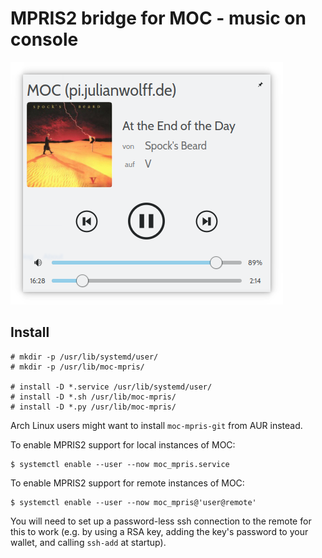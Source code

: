 # MPRIS2 bridge for MOC - music on console

![Screenshot](./.screenshot.png)

## Install

```
# mkdir -p /usr/lib/systemd/user/
# mkdir -p /usr/lib/moc-mpris/

# install -D *.service /usr/lib/systemd/user/
# install -D *.sh /usr/lib/moc-mpris/
# install -D *.py /usr/lib/moc-mpris/
```

Arch Linux users might want to install `moc-mpris-git` from AUR instead.

To enable MPRIS2 support for local instances of MOC:

```
$ systemctl enable --user --now moc_mpris.service
```

To enable MPRIS2 support for remote instances of MOC:

```
$ systemctl enable --user --now moc_mpris@'user@remote'
```

You will need to set up a password-less ssh connection to the remote for this to work (e.g. by using a RSA key, adding the key's password to your wallet, and calling `ssh-add` at startup).
